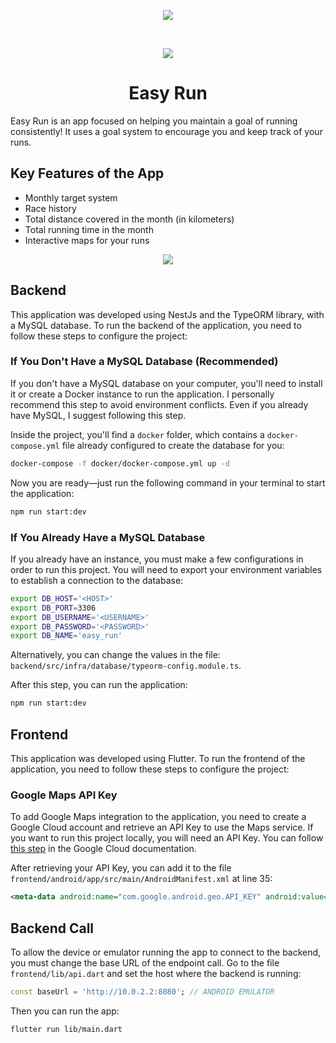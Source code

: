 
<p align="center"> <img src="https://github.com/user-attachments/assets/ab6f6057-7c84-4412-a6a5-af11d1abb328" /></p>
<br/>
<p align="center"><img src="https://skillicons.dev/icons?i=nestjs,flutter,mysql" /></p>
<h1 align="center"> Easy Run </h1></p>

Easy Run is an app focused on helping you maintain a goal of running consistently! It uses a goal system to encourage you and keep track of your runs.

## Key Features of the App
- Monthly target system
- Race history
- Total distance covered in the month (in kilometers)
- Total running time in the month
- Interactive maps for your runs

<p align="center"> <img src="https://github.com/user-attachments/assets/9d3bd05b-c62b-4ff5-b03b-542a8a57187d" /> </p>
    

## Backend
This application was developed using NestJs and the TypeORM library, with a MySQL database. To run the backend of the application, you need to follow these steps to configure the project:

### If You Don't Have a MySQL Database (Recommended)
If you don't have a MySQL database on your computer, you'll need to install it or create a Docker instance to run the application. I personally recommend this step to avoid environment conflicts. Even if you already have MySQL, I suggest following this step.

Inside the project, you'll find a `docker` folder, which contains a `docker-compose.yml` file already configured to create the database for you:

```sh
docker-compose -f docker/docker-compose.yml up -d
```

Now you are ready—just run the following command in your terminal to start the application:

```sh
npm run start:dev
```

### If You Already Have a MySQL Database
If you already have an instance, you must make a few configurations in order to run this project. You will need to export your environment variables to establish a connection to the database:

```sh
export DB_HOST='<HOST>'
export DB_PORT=3306
export DB_USERNAME='<USERNAME>'
export DB_PASSWORD='<PASSWORD>'
export DB_NAME='easy_run'
```

Alternatively, you can change the values in the file: `backend/src/infra/database/typeorm-config.module.ts`.

After this step, you can run the application:

```sh
npm run start:dev
```

## Frontend
This application was developed using Flutter. To run the frontend of the application, you need to follow these steps to configure the project:

### Google Maps API Key
To add Google Maps integration to the application, you need to create a Google Cloud account and retrieve an API Key to use the Maps service. If you want to run this project locally, you will need an API Key. You can follow [this step](https://developers.google.com/maps/documentation/embed/get-api-key?hl=pt-br#:~:text=Go%20to%20the%20Google%20Maps%20Platform%20%3E%20Credentials%20page.&text=On%20the%20Credentials%20page%2C%20click,Click%20Close.) in the Google Cloud documentation.

After retrieving your API Key, you can add it to the file `frontend/android/app/src/main/AndroidManifest.xml` at line 35:

```xml
<meta-data android:name="com.google.android.geo.API_KEY" android:value="<YOUR-API-KEY>"/>
```

## Backend Call
To allow the device or emulator running the app to connect to the backend, you must change the base URL of the endpoint call. Go to the file `frontend/lib/api.dart` and set the host where the backend is running:

```dart
const baseUrl = 'http://10.0.2.2:8080'; // ANDROID EMULATOR
```

Then you can run the app:
```sh
flutter run lib/main.dart
```

